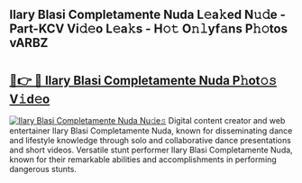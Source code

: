 ## Ilary Blasi Completamente Nuda L𝚎a𝚔ed N𝚞𝚍e - Part-KCV Vi𝚍𝚎o L𝚎a𝚔s - H𝚘𝚝 O𝚗𝚕yf𝚊ns P𝚑𝚘tos vARBZ

# <h2><a href="http://kf9xc8.oniu.top/?m=Ilary+Blasi+Completamente+Nuda">🔗👉 🔴 Ilary Blasi Completamente Nuda P𝚑ot𝚘𝚜 V𝚒d𝚎o</a></h2>

[![Ilary Blasi Completamente Nuda Nu𝚍e𝚜](https://i.imgur.com/0qMVB7G.gif)](http://kf9xc8.oniu.top/?m=Ilary+Blasi+Completamente+Nuda)
Digital content creator and web entertainer Ilary Blasi Completamente Nuda, known for disseminating dance and lifestyle knowledge through solo and collaborative dance presentations and short videos. Versatile stunt performer Ilary Blasi Completamente Nuda, known for their remarkable abilities and accomplishments in performing dangerous stunts.  
